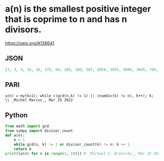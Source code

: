 # a\(n\) is the smallest positive integer that is coprime to n and has n divisors\.
https://oeis.org/A136641
## JSON
```JSON
[1, 3, 4, 15, 16, 175, 64, 105, 100, 567, 1024, 1925, 4096, 3645, 784, 945, 65536, 13475, 262144, 6237, 1600, 295245, 4194304, 25025, 1296, 2657205, 4900, 40095, 268435456, 3776773, 1073741824, 10395, 25600, 215233605, 5184, 175175, 68719476736, 1937102445, 102400]
```
## PARI
```PARI
a(n) = my(k=1); while ((gcd(n,k) != 1) || (numdiv(k) != n), k++); k; \\ _Michel Marcus_, Mar 25 2022
```
## Python
```Python
from math import gcd
from sympy import divisor_count
def a(n):
    k = 1
    while gcd(n, k) != 1 or divisor_count(k) != n: k += 1
    return k
print([a(n) for n in range(1, 19)]) # _Michael S. Branicky_, Mar 25 2022
```
